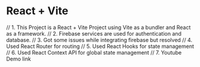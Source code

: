 # React + Vite

// 1. This Project is a React + Vite Project using Vite as a bundler and React as a framework.
// 2. Firebase services are used for authentication and database.
// 3. Got some issues while integrating firebase but resolved 
// 4. Used React Router for routing
// 5. Used React Hooks for state management
// 6. Used React Context API for global state management
// 7. Youtube Demo link 